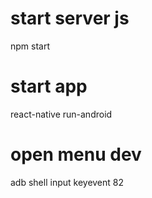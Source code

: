 # start server js
npm start

# start app
react-native run-android

# open menu dev
adb shell input keyevent 82
